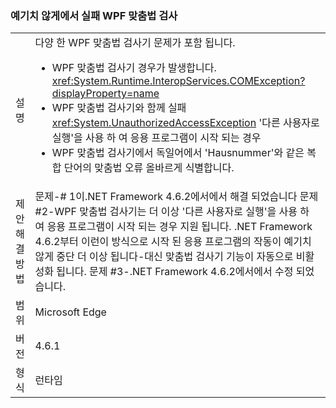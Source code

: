 ### <a name="wpf-spell-checking-fails-in-unexpected-ways"></a>예기치 않게에서 실패 WPF 맞춤법 검사

|   |   |
|---|---|
|설명|다양 한 WPF 맞춤법 검사기 문제가 포함 됩니다.<ul><li>WPF 맞춤법 검사기 경우가 발생합니다. <xref:System.Runtime.InteropServices.COMException?displayProperty=name></li><li>WPF 맞춤법 검사기와 함께 실패 <xref:System.UnauthorizedAccessException> '다른 사용자로 실행'을 사용 하 여 응용 프로그램이 시작 되는 경우</li><li>WPF 맞춤법 검사기에서 독일어에서 'Hausnummer'와 같은 복합 단어의 맞춤법 오류 올바르게 식별합니다.</li></ul>|
|제안 해결 방법|문제-# 1이.NET Framework 4.6.2에서에서 해결 되었습니다 문제 #2-WPF 맞춤법 검사기는 더 이상 '다른 사용자로 실행'을 사용 하 여 응용 프로그램이 시작 되는 경우 지원 됩니다. .NET Framework 4.6.2부터 이런이 방식으로 시작 된 응용 프로그램의 작동이 예기치 않게 중단 더 이상 됩니다-대신 맞춤법 검사기 기능이 자동으로 비활성화 됩니다. 문제 #3-.NET Framework 4.6.2에서에서 수정 되었습니다.|
|범위|Microsoft Edge|
|버전|4.6.1|
|형식|런타임|

